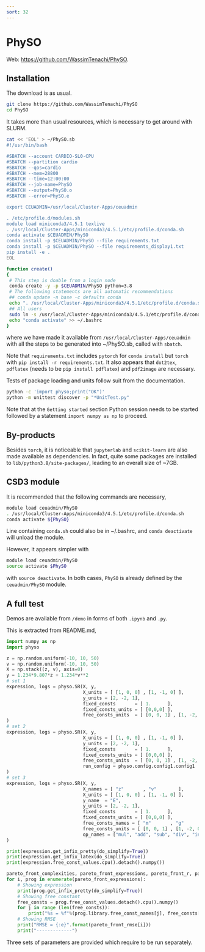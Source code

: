 ```yaml
---
sort: 32
---
```


# PhySO

Web: <https://github.com/WassimTenachi/PhySO>.

## Installation

The download is as usual.

```bash
git clone https://github.com/WassimTenachi/PhySO
cd PhySO
```

It takes more than usual resources, which is necessary to get around with SLURM.

```bash
cat << 'EOL' > ~/PhySO.sb
#!/usr/bin/bash

#SBATCH --account CARDIO-SL0-CPU
#SBATCH --partition cardio
#SBATCH --qos=cardio
#SBATCH --mem=28800
#SBATCH --time=12:00:00
#SBATCH --job-name=PhySO
#SBATCH --output=PhySO.o
#SBATCH --error=PhySO.e

export CEUADMIN=/usr/local/Cluster-Apps/ceuadmin

. /etc/profile.d/modules.sh
module load miniconda3/4.5.1 texlive
. /usr/local/Cluster-Apps/miniconda3/4.5.1/etc/profile.d/conda.sh
conda activate $CEUADMIN/PhySO
conda install -p $CEUADMIN/PhySO --file requirements.txt
conda install -p $CEUADMIN/PhySO --file requirements_display1.txt
pip install -e .
EOL

function create()
{
 # This step is doable from a login node
 conda create -y -p $CEUADMIN/PhySO python=3.8
 # The following statements are all automatic recommendations
 ## conda update -n base -c defaults conda
 echo ". /usr/local/Cluster-Apps/miniconda3/4.5.1/etc/profile.d/conda.sh" >> ~/.bashrc
 ## All users
 sudo ln -s /usr/local/Cluster-Apps/miniconda3/4.5.1/etc/profile.d/conda.sh /etc/profile.d/conda.sh
 echo "conda activate" >> ~/.bashrc
}
```

where we have made it available from `/usr/local/Cluster-Apps/ceuadmin` with all the steps to be generated into ~/PhySO.sb, called with `sbatch`.

Note that `requirements.txt` includes `pytorch` for `conda install` but `torch` with `pip install -r requirements.txt`. It also appears that `dot2tex`, `pdflatex` (needs to be `pip install pdflatex`) and `pdf2image` are necessary.

Tests of package loading and units follow suit from the documentation.

```bash
python -c 'import physo;print("OK")'
python -m unittest discover -p "*UnitTest.py"
```

Note that at the `Getting started` section Python session needs to be started followed by a statement `import numpy as np` to proceed.

## By-products

Besides `torch`, it is noticeable that `jupyterlab` and `scikit-learn` are also made available as dependencies. In fact, quite some packages are installed to `lib/python3.8/site-packages/`, leading to an overall size of ~7GB.

## CSD3 module

It is recommended that the following commands are necessary,

```bash
module load ceuadmin/PhySO
. /usr/local/Cluster-Apps/miniconda3/4.5.1/etc/profile.d/conda.sh
conda activate ${PhySO}
```

Line containing `conda.sh` could also be in ~/.bashrc, and `conda deactivate` will unload the module.

However, it appears simpler with

```bash
module load ceuadmin/PhySO
source activate $PhySO
```

with `source deactivate`. In both cases, `PhySO` is already defined by the `ceuadmin/PhySO` module.

## A full test

Demos are available from `/demo` in forms of both `.ipynb` and `.py`.

This is extracted from README.md,

```python
import numpy as np
import physo

z = np.random.uniform(-10, 10, 50)
v = np.random.uniform(-10, 10, 50)
X = np.stack((z, v), axis=0)
y = 1.234*9.807*z + 1.234*v**2
# set 1
expression, logs = physo.SR(X, y,
                            X_units = [ [1, 0, 0] , [1, -1, 0] ],
                            y_units = [2, -2, 1],
                            fixed_consts       = [ 1.      ],
                            fixed_consts_units = [ [0,0,0] ],
                            free_consts_units  = [ [0, 0, 1] , [1, -2, 0] ],
)
# set 2
expression, logs = physo.SR(X, y,
                            X_units = [ [1, 0, 0] , [1, -1, 0] ],
                            y_units = [2, -2, 1],
                            fixed_consts       = [ 1.      ],
                            fixed_consts_units = [ [0,0,0] ],
                            free_consts_units  = [ [0, 0, 1] , [1, -2, 0] ],
                            run_config = physo.config.config1.config1
)
# set 3
expression, logs = physo.SR(X, y,
                            X_names = [ "z"       , "v"        ],
                            X_units = [ [1, 0, 0] , [1, -1, 0] ],
                            y_name  = "E",
                            y_units = [2, -2, 1],
                            fixed_consts       = [ 1.      ],
                            fixed_consts_units = [ [0,0,0] ],
                            free_consts_names = [ "m"       , "g"        ],
                            free_consts_units = [ [0, 0, 1] , [1, -2, 0] ],
                            op_names = ["mul", "add", "sub", "div", "inv", "n2", "sqrt", "neg", "exp", "log", "sin", "cos"]
)

print(expression.get_infix_pretty(do_simplify=True))
print(expression.get_infix_latex(do_simplify=True))
print(expression.free_const_values.cpu().detach().numpy())

pareto_front_complexities, pareto_front_expressions, pareto_front_r, pareto_front_rmse = logs.get_pareto_front()
for i, prog in enumerate(pareto_front_expressions):
    # Showing expression
    print(prog.get_infix_pretty(do_simplify=True))
    # Showing free constant
    free_consts = prog.free_const_values.detach().cpu().numpy()
    for j in range (len(free_consts)):
        print("%s = %f"%(prog.library.free_const_names[j], free_consts[j]))
    # Showing RMSE
    print("RMSE = {:e}".format(pareto_front_rmse[i]))
    print("-------------")
```

Three sets of parameters are provided which require to be run separately.
